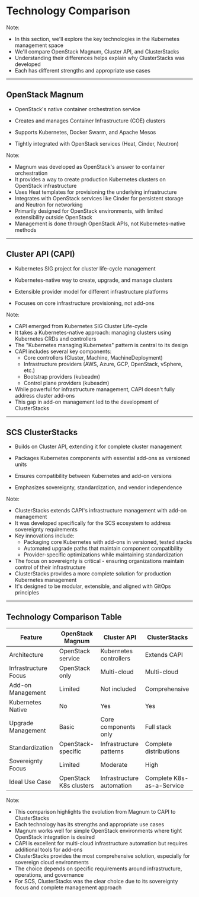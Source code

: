 # Technology Comparison

Note:
- In this section, we'll explore the key technologies in the Kubernetes management space
- We'll compare OpenStack Magnum, Cluster API, and ClusterStacks
- Understanding their differences helps explain why ClusterStacks was developed
- Each has different strengths and appropriate use cases

----

## OpenStack Magnum

- OpenStack's native container orchestration service
<!-- .element: class="fragment" data-fragment-index="0" -->
- Creates and manages Container Infrastructure (COE) clusters
<!-- .element: class="fragment" data-fragment-index="1" -->
- Supports Kubernetes, Docker Swarm, and Apache Mesos
<!-- .element: class="fragment" data-fragment-index="2" -->
- Tightly integrated with OpenStack services (Heat, Cinder, Neutron)
<!-- .element: class="fragment" data-fragment-index="3" -->

Note:
- Magnum was developed as OpenStack's answer to container orchestration
- It provides a way to create production Kubernetes clusters on OpenStack infrastructure
- Uses Heat templates for provisioning the underlying infrastructure
- Integrates with OpenStack services like Cinder for persistent storage and Neutron for networking
- Primarily designed for OpenStack environments, with limited extensibility outside OpenStack
- Management is done through OpenStack APIs, not Kubernetes-native methods

----

## Cluster API (CAPI)

- Kubernetes SIG project for cluster life-cycle management
<!-- .element: class="fragment" data-fragment-index="0" -->
- Kubernetes-native way to create, upgrade, and manage clusters
<!-- .element: class="fragment" data-fragment-index="1" -->
- Extensible provider model for different infrastructure platforms
<!-- .element: class="fragment" data-fragment-index="2" -->
- Focuses on core infrastructure provisioning, not add-ons
<!-- .element: class="fragment" data-fragment-index="3" -->

Note:
- CAPI emerged from Kubernetes SIG Cluster Life-cycle
- It takes a Kubernetes-native approach: managing clusters using Kubernetes CRDs and controllers
- The "Kubernetes managing Kubernetes" pattern is central to its design
- CAPI includes several key components:
  - Core controllers (Cluster, Machine, MachineDeployment)
  - Infrastructure providers (AWS, Azure, GCP, OpenStack, vSphere, etc.)
  - Bootstrap providers (kubeadm)
  - Control plane providers (kubeadm)
- While powerful for infrastructure management, CAPI doesn't fully address cluster add-ons
- This gap in add-on management led to the development of ClusterStacks

----

## SCS ClusterStacks

- Builds on Cluster API, extending it for complete cluster management
<!-- .element: class="fragment" data-fragment-index="0" -->
- Packages Kubernetes components with essential add-ons as versioned units
<!-- .element: class="fragment" data-fragment-index="1" -->
- Ensures compatibility between Kubernetes and add-on versions
<!-- .element: class="fragment" data-fragment-index="2" -->
- Emphasizes sovereignty, standardization, and vendor independence
<!-- .element: class="fragment" data-fragment-index="3" -->

Note:
- ClusterStacks extends CAPI's infrastructure management with add-on management
- It was developed specifically for the SCS ecosystem to address sovereignty requirements
- Key innovations include:
  - Packaging core Kubernetes with add-ons in versioned, tested stacks
  - Automated upgrade paths that maintain component compatibility
  - Provider-specific optimizations while maintaining standardization
- The focus on sovereignty is critical - ensuring organizations maintain control of their infrastructure
- ClusterStacks provides a more complete solution for production Kubernetes management
- It's designed to be modular, extensible, and aligned with GitOps principles

----

## Technology Comparison Table

| Feature | OpenStack Magnum | Cluster API | ClusterStacks |
|---------|------------------|-------------|---------------|
| Architecture | OpenStack service | Kubernetes controllers | Extends CAPI |
| Infrastructure Focus | OpenStack only | Multi-cloud | Multi-cloud |
| Add-on Management | Limited | Not included | Comprehensive |
| Kubernetes Native | No | Yes | Yes |
| Upgrade Management | Basic | Core components only | Full stack |
| Standardization | OpenStack-specific | Infrastructure patterns | Complete distributions |
| Sovereignty Focus | Limited | Moderate | High |
| Ideal Use Case | OpenStack K8s clusters | Infrastructure automation | Complete K8s-as-a-Service |

Note:
- This comparison highlights the evolution from Magnum to CAPI to ClusterStacks
- Each technology has its strengths and appropriate use cases
- Magnum works well for simple OpenStack environments where tight OpenStack integration is desired
- CAPI is excellent for multi-cloud infrastructure automation but requires additional tools for add-ons
- ClusterStacks provides the most comprehensive solution, especially for sovereign cloud environments
- The choice depends on specific requirements around infrastructure, operations, and governance
- For SCS, ClusterStacks was the clear choice due to its sovereignty focus and complete management approach